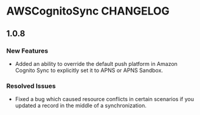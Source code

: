 # AWSCognitoSync CHANGELOG

## 1.0.8

### New Features
* Added an ability to override the default push platform in Amazon Cognito Sync to explicitly set it to APNS or APNS Sandbox.

### Resolved Issues
* Fixed a bug which caused resource conflicts in certain scenarios if you updated a record in the middle of a synchronization.
